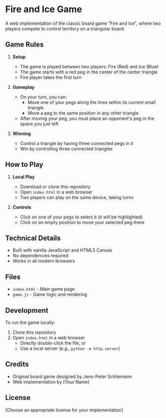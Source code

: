 # Fire and Ice Game

A web implementation of the classic board game "Fire and Ice", where two players compete to control territory on a triangular board.

## Game Rules

1. **Setup**
   - The game is played between two players: Fire (Red) and Ice (Blue)
   - The game starts with a red peg in the center of the center triangle
   - Fire player takes the first turn

2. **Gameplay**
   - On your turn, you can:
     - Move one of your pegs along the lines within its current small triangle
     - Move a peg to the same position in any other triangle
   - After moving your peg, you must place an opponent's peg in the space you just left

3. **Winning**
   - Control a triangle by having three connected pegs in it
   - Win by controlling three connected triangles

## How to Play

1. **Local Play**
   - Download or clone this repository
   - Open `index.html` in a web browser
   - Two players can play on the same device, taking turns

2. **Controls**
   - Click on one of your pegs to select it (it will be highlighted)
   - Click on an empty position to move your selected peg there

## Technical Details

- Built with vanilla JavaScript and HTML5 Canvas
- No dependencies required
- Works in all modern browsers

## Files
- `index.html` - Main game page
- `game.js` - Game logic and rendering

## Development

To run the game locally:
1. Clone this repository
2. Open `index.html` in a web browser
   - Directly double-click the file, or
   - Use a local server (e.g., `python -m http.server`)

## Credits

- Original board game designed by Jens-Peter Schliemann
- Web implementation by [Your Name]

## License

[Choose an appropriate license for your implementation]
